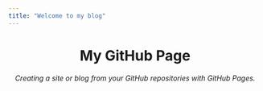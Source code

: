 ```yaml
---
title: "Welcome to my blog"
---
```

<header>

# My GitHub Page

_Creating a site or blog from your GitHub repositories with GitHub Pages._

</header>

